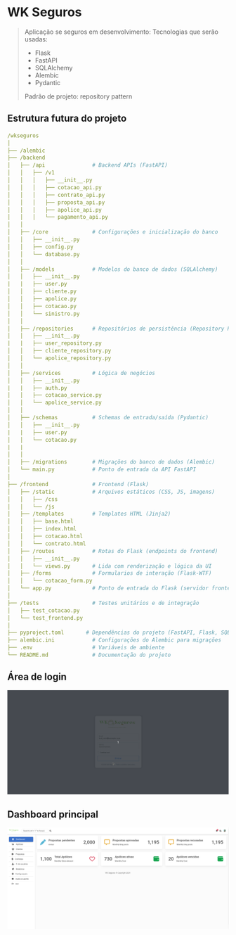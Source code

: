 # WK Seguros

> Aplicação se seguros em desenvolvimento:
> Tecnologias que serão usadas:
> - Flask
> - FastAPI
> - SQLAlchemy
> - Alembic
> - Pydantic
>
> Padrão de projeto: repository pattern

## Estrutura futura do projeto

~~~yaml
/wkseguros
│
├── /alembic
├── /backend
│   ├── /api               # Backend APIs (FastAPI)
│   │   ├── /v1
│   │   │   ├── __init__.py
│   │   │   ├── cotacao_api.py
│   │   │   ├── contrato_api.py
│   │   │   ├── proposta_api.py
│   │   │   ├── apolice_api.py
│   │   │   └── pagamento_api.py
│   │
│   ├── /core              # Configurações e inicialização do banco
│   │   ├── __init__.py
│   │   ├── config.py
│   │   └── database.py
│   │
│   ├── /models            # Modelos do banco de dados (SQLAlchemy)
│   │   ├── __init__.py
|   |   ├── user.py
│   │   ├── cliente.py
│   │   ├── apolice.py
│   │   ├── cotacao.py
│   │   └── sinistro.py
│   │
│   ├── /repositories      # Repositórios de persistência (Repository Pattern)
│   │   ├── __init__.py
|   |   ├── user_repository.py
│   │   ├── cliente_repository.py
│   │   └── apolice_repository.py
│   │
│   ├── /services          # Lógica de negócios
│   │   ├── __init__.py
|   |   ├── auth.py
│   │   ├── cotacao_service.py
│   │   └── apolice_service.py
│   │
│   ├── /schemas           # Schemas de entrada/saída (Pydantic)
│   │   ├── __init__.py
|   |   ├── user.py 
│   │   └── cotacao.py
|   |
│   │
│   ├── /migrations        # Migrações do banco de dados (Alembic)
│   └── main.py            # Ponto de entrada da API FastAPI
│
├── /frontend              # Frontend (Flask)
│   ├── /static            # Arquivos estáticos (CSS, JS, imagens)
│   │   ├── /css
│   │   └── /js
│   ├── /templates         # Templates HTML (Jinja2)
│   │   ├── base.html
│   │   ├── index.html
│   │   ├── cotacao.html
│   │   └── contrato.html
│   ├── /routes            # Rotas do Flask (endpoints do frontend)
│   │   ├── __init__.py
│   │   └── views.py       # Lida com renderização e lógica da UI
│   ├── /forms             # Formularios de interação (Flask-WTF)
│   │   └── cotacao_form.py
│   └── app.py             # Ponto de entrada do Flask (servidor frontend)
│
├── /tests                 # Testes unitários e de integração
│   ├── test_cotacao.py
│   └── test_frontend.py
│
├── pyproject.toml       # Dependências do projeto (FastAPI, Flask, SQLAlchemy, etc.)
├── alembic.ini            # Configurações do Alembic para migrações
├── .env                   # Variáveis de ambiente
└── README.md              # Documentação do projeto
~~~



## Área de login

![Currency Converter](/wkseguros/frontend/static/img/logingif.gif)

## Dashboard principal

![Currency Converter](/wkseguros/frontend/static/img/dashboard.png)



